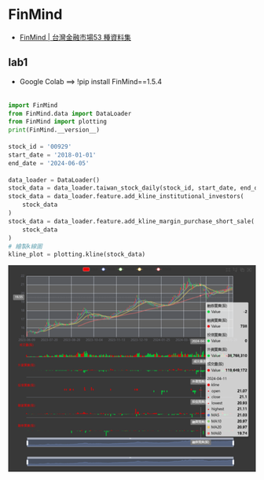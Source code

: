 # FinMind
- [FinMind | 台灣金融市場53 種資料集](https://finmind.github.io/tutor/TaiwanMarket/DataList/)



## lab1
- Google Colab ==> !pip install FinMind==1.5.4

```python

import FinMind
from FinMind.data import DataLoader
from FinMind import plotting
print(FinMind.__version__)

stock_id = '00929'
start_date = '2018-01-01'
end_date = '2024-06-05'

data_loader = DataLoader()
stock_data = data_loader.taiwan_stock_daily(stock_id, start_date, end_date)
stock_data = data_loader.feature.add_kline_institutional_investors(
    stock_data
)
stock_data = data_loader.feature.add_kline_margin_purchase_short_sale(
    stock_data
)
# 繪製k線圖
kline_plot = plotting.kline(stock_data)
```

![FINMIND_20240605_2.png](FINMIND_20240605_2.png)
